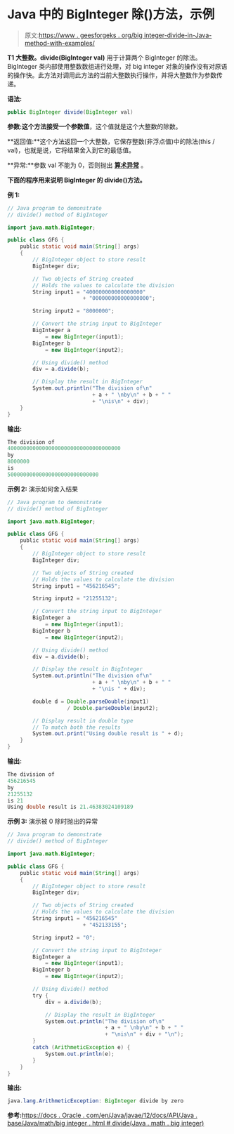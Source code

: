 # Java 中的 BigInteger 除()方法，示例

> 原文:[https://www . geesforgeks . org/big integer-divide-in-Java-method-with-examples/](https://www.geeksforgeeks.org/biginteger-divide-method-in-java-with-examples/)

**T1 大整数。divide(BigInteger val)** 用于计算两个 BigInteger 的除法。BigInteger 类内部使用整数数组进行处理，对 big integer 对象的操作没有对原语的操作快。此方法对调用此方法的当前大整数执行操作，并将大整数作为参数传递。

**语法:**

```java
public BigInteger divide(BigInteger val)

```

**参数:**这个方法接受一个参数**值**，这个值就是这个大整数的除数。

**返回值:**这个方法返回一个大整数，它保存整数(非浮点值)中的除法(this / val)，也就是说，它将结果舍入到它的最低值。

**异常:**参数 val 不能为 0，否则抛出 **[算术异常](https://www.geeksforgeeks.org/types-of-exception-in-java-with-examples/)** 。

**下面的程序用来说明 BigInteger 的 divide()方法。**

**例 1:**

```java
// Java program to demonstrate
// divide() method of BigInteger

import java.math.BigInteger;

public class GFG {
    public static void main(String[] args)
    {
        // BigInteger object to store result
        BigInteger div;

        // Two objects of String created
        // Holds the values to calculate the division
        String input1 = "400000000000000000"
                        + "000000000000000000";

        String input2 = "8000000";

        // Convert the string input to BigInteger
        BigInteger a
            = new BigInteger(input1);
        BigInteger b
            = new BigInteger(input2);

        // Using divide() method
        div = a.divide(b);

        // Display the result in BigInteger
        System.out.println("The division of\n"
                           + a + " \nby\n" + b + " "
                           + "\nis\n" + div);
    }
}
```

**输出:**

```java
The division of
400000000000000000000000000000000000 
by
8000000 
is
50000000000000000000000000000

```

**示例 2:** 演示如何舍入结果

```java
// Java program to demonstrate
// divide() method of BigInteger

import java.math.BigInteger;

public class GFG {
    public static void main(String[] args)
    {
        // BigInteger object to store result
        BigInteger div;

        // Two objects of String created
        // Holds the values to calculate the division
        String input1 = "456216545";

        String input2 = "21255132";

        // Convert the string input to BigInteger
        BigInteger a
            = new BigInteger(input1);
        BigInteger b
            = new BigInteger(input2);

        // Using divide() method
        div = a.divide(b);

        // Display the result in BigInteger
        System.out.println("The division of\n"
                           + a + " \nby\n" + b + " "
                           + "\nis " + div);

        double d = Double.parseDouble(input1)
                   / Double.parseDouble(input2);

        // Display result in double type
        // To match both the results
        System.out.print("Using double result is " + d);
    }
}
```

**输出:**

```java
The division of
456216545 
by
21255132 
is 21
Using double result is 21.46383024109189

```

**示例 3:** 演示被 0 除时抛出的异常

```java
// Java program to demonstrate
// divide() method of BigInteger

import java.math.BigInteger;

public class GFG {
    public static void main(String[] args)
    {
        // BigInteger object to store result
        BigInteger div;

        // Two objects of String created
        // Holds the values to calculate the division
        String input1 = "456216545"
                        + "452133155";

        String input2 = "0";

        // Convert the string input to BigInteger
        BigInteger a
            = new BigInteger(input1);
        BigInteger b
            = new BigInteger(input2);

        // Using divide() method
        try {
            div = a.divide(b);

            // Display the result in BigInteger
            System.out.println("The division of\n"
                               + a + " \nby\n" + b + " "
                               + "\nis\n" + div + "\n");
        }
        catch (ArithmeticException e) {
            System.out.println(e);
        }
    }
}
```

**输出:**

```java
java.lang.ArithmeticException: BigInteger divide by zero

```

**参考:**[https://docs . Oracle . com/en/Java/javae/12/docs/API/Java . base/Java/math/big integer . html # divide(Java . math . big integer)](https://docs.oracle.com/en/java/javase/12/docs/api/java.base/java/math/BigInteger.html#divide(java.math.BigInteger))